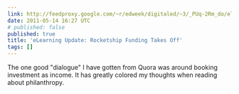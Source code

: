 ```yaml
---
link: http://feedproxy.google.com/~r/edweek/digitaled/~3/_PUq-2Rm_do/elearning_update_rocketship_fu.html
date: 2011-05-14 16:27 UTC
# published: false
published: true
title: 'eLearning Update: Rocketship Funding Takes Off'
tags: []
---
```


The one good "dialogue" I have gotten from Quora was around booking investment as income. It has greatly colored my thoughts when reading about philanthropy.

